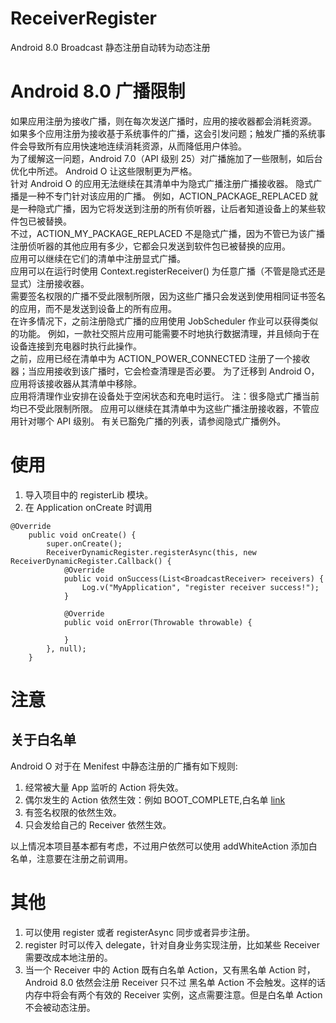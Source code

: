 # ReceiverRegister
Android 8.0 Broadcast 静态注册自动转为动态注册


# Android 8.0 广播限制

如果应用注册为接收广播，则在每次发送广播时，应用的接收器都会消耗资源。 如果多个应用注册为接收基于系统事件的广播，这会引发问题；触发广播的系统事件会导致所有应用快速地连续消耗资源，从而降低用户体验。  
为了缓解这一问题，Android 7.0（API 级别 25）对广播施加了一些限制，如后台优化中所述。
Android O 让这些限制更为严格。  
针对 Android O 的应用无法继续在其清单中为隐式广播注册广播接收器。 隐式广播是一种不专门针对该应用的广播。 例如，ACTION_PACKAGE_REPLACED 就是一种隐式广播，因为它将发送到注册的所有侦听器，让后者知道设备上的某些软件包已被替换。  
不过，ACTION_MY_PACKAGE_REPLACED 不是隐式广播，因为不管已为该广播注册侦听器的其他应用有多少，它都会只发送到软件包已被替换的应用。  
应用可以继续在它们的清单中注册显式广播。  
应用可以在运行时使用 Context.registerReceiver()   为任意广播（不管是隐式还是显式）注册接收器。  
需要签名权限的广播不受此限制所限，因为这些广播只会发送到使用相同证书签名的应用，而不是发送到设备上的所有应用。  
在许多情况下，之前注册隐式广播的应用使用 JobScheduler 作业可以获得类似的功能。
例如，一款社交照片应用可能需要不时地执行数据清理，并且倾向于在设备连接到充电器时执行此操作。  
之前，应用已经在清单中为 ACTION_POWER_CONNECTED   注册了一个接收器；当应用接收到该广播时，它会检查清理是否必要。 为了迁移到 Android O，应用将该接收器从其清单中移除。  
应用将清理作业安排在设备处于空闲状态和充电时运行。
注：很多隐式广播当前均已不受此限制所限。 应用可以继续在其清单中为这些广播注册接收器，不管应用针对哪个 API 级别。 有关已豁免广播的列表，请参阅隐式广播例外。

# 使用
1. 导入项目中的 registerLib 模块。
2. 在 Application onCreate 时调用

```
@Override
    public void onCreate() {
        super.onCreate();
        ReceiverDynamicRegister.registerAsync(this, new ReceiverDynamicRegister.Callback() {
            @Override
            public void onSuccess(List<BroadcastReceiver> receivers) {
                Log.v("MyApplication", "register receiver success!");
            }

            @Override
            public void onError(Throwable throwable) {

            }
        }, null);
    }
```

# 注意
## 关于白名单
Android O 对于在 Menifest 中静态注册的广播有如下规则:
1. 经常被大量 App 监听的 Action 将失效。
2. 偶尔发生的 Action 依然生效：例如 BOOT_COMPLETE,白名单 [link](https://developer.android.com/preview/features/background-broadcasts.html)
3. 有签名权限的依然生效。
4. 只会发给自己的 Receiver 依然生效。

以上情况本项目基本都有考虑，不过用户依然可以使用 addWhiteAction 添加白名单，注意要在注册之前调用。

# 其他
1. 可以使用 register 或者 registerAsync 同步或者异步注册。
2. register 时可以传入 delegate，针对自身业务实现注册，比如某些 Receiver 需要改成本地注册的。
3. 当一个 Receiver 中的 Action 既有白名单 Action，又有黑名单 Action 时，Android 8.0 依然会注册 Receiver 只不过 黑名单 Action 不会触发。这样的话内存中将会有两个有效的 Receiver 实例，这点需要注意。但是白名单 Action 不会被动态注册。
